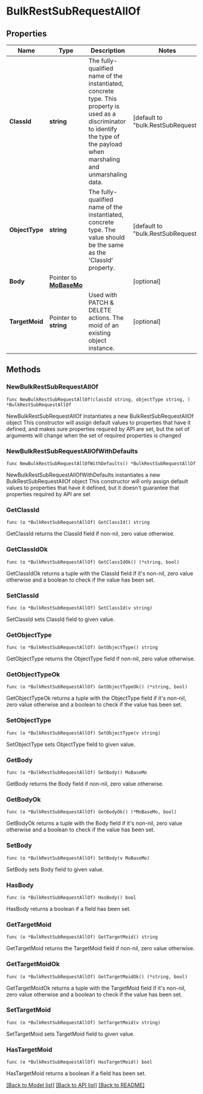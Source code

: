 # BulkRestSubRequestAllOf

## Properties

Name | Type | Description | Notes
------------ | ------------- | ------------- | -------------
**ClassId** | **string** | The fully-qualified name of the instantiated, concrete type. This property is used as a discriminator to identify the type of the payload when marshaling and unmarshaling data. | [default to "bulk.RestSubRequest"]
**ObjectType** | **string** | The fully-qualified name of the instantiated, concrete type. The value should be the same as the &#39;ClassId&#39; property. | [default to "bulk.RestSubRequest"]
**Body** | Pointer to [**MoBaseMo**](mo.BaseMo.md) |  | [optional] 
**TargetMoid** | Pointer to **string** | Used with PATCH &amp; DELETE actions. The moid of an existing object instance. | [optional] 

## Methods

### NewBulkRestSubRequestAllOf

`func NewBulkRestSubRequestAllOf(classId string, objectType string, ) *BulkRestSubRequestAllOf`

NewBulkRestSubRequestAllOf instantiates a new BulkRestSubRequestAllOf object
This constructor will assign default values to properties that have it defined,
and makes sure properties required by API are set, but the set of arguments
will change when the set of required properties is changed

### NewBulkRestSubRequestAllOfWithDefaults

`func NewBulkRestSubRequestAllOfWithDefaults() *BulkRestSubRequestAllOf`

NewBulkRestSubRequestAllOfWithDefaults instantiates a new BulkRestSubRequestAllOf object
This constructor will only assign default values to properties that have it defined,
but it doesn't guarantee that properties required by API are set

### GetClassId

`func (o *BulkRestSubRequestAllOf) GetClassId() string`

GetClassId returns the ClassId field if non-nil, zero value otherwise.

### GetClassIdOk

`func (o *BulkRestSubRequestAllOf) GetClassIdOk() (*string, bool)`

GetClassIdOk returns a tuple with the ClassId field if it's non-nil, zero value otherwise
and a boolean to check if the value has been set.

### SetClassId

`func (o *BulkRestSubRequestAllOf) SetClassId(v string)`

SetClassId sets ClassId field to given value.


### GetObjectType

`func (o *BulkRestSubRequestAllOf) GetObjectType() string`

GetObjectType returns the ObjectType field if non-nil, zero value otherwise.

### GetObjectTypeOk

`func (o *BulkRestSubRequestAllOf) GetObjectTypeOk() (*string, bool)`

GetObjectTypeOk returns a tuple with the ObjectType field if it's non-nil, zero value otherwise
and a boolean to check if the value has been set.

### SetObjectType

`func (o *BulkRestSubRequestAllOf) SetObjectType(v string)`

SetObjectType sets ObjectType field to given value.


### GetBody

`func (o *BulkRestSubRequestAllOf) GetBody() MoBaseMo`

GetBody returns the Body field if non-nil, zero value otherwise.

### GetBodyOk

`func (o *BulkRestSubRequestAllOf) GetBodyOk() (*MoBaseMo, bool)`

GetBodyOk returns a tuple with the Body field if it's non-nil, zero value otherwise
and a boolean to check if the value has been set.

### SetBody

`func (o *BulkRestSubRequestAllOf) SetBody(v MoBaseMo)`

SetBody sets Body field to given value.

### HasBody

`func (o *BulkRestSubRequestAllOf) HasBody() bool`

HasBody returns a boolean if a field has been set.

### GetTargetMoid

`func (o *BulkRestSubRequestAllOf) GetTargetMoid() string`

GetTargetMoid returns the TargetMoid field if non-nil, zero value otherwise.

### GetTargetMoidOk

`func (o *BulkRestSubRequestAllOf) GetTargetMoidOk() (*string, bool)`

GetTargetMoidOk returns a tuple with the TargetMoid field if it's non-nil, zero value otherwise
and a boolean to check if the value has been set.

### SetTargetMoid

`func (o *BulkRestSubRequestAllOf) SetTargetMoid(v string)`

SetTargetMoid sets TargetMoid field to given value.

### HasTargetMoid

`func (o *BulkRestSubRequestAllOf) HasTargetMoid() bool`

HasTargetMoid returns a boolean if a field has been set.


[[Back to Model list]](../README.md#documentation-for-models) [[Back to API list]](../README.md#documentation-for-api-endpoints) [[Back to README]](../README.md)


